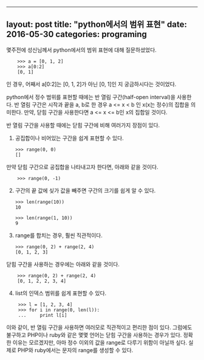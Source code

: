 
---
layout: post
title:  "python에서의 범위 표현"
date:   2016-05-30
categories: programing
---

 몇주전에 성신님께서 python에서의 범위 표현에 대해 질문하셨었다.

        >>> a = [0, 1, 2]
        >>> a[0:2]
        [0, 1]

인 경우, 어째서 a[0:2]는 [0, 1, 2]가 아닌 [0, 1]인 지 궁금하시다는 것이었다.

 python에서 정수 범위를 표현할 때에는 반 열림 구간(half-open interval)을
사용한다. 반 열림 구간은 시작과 끝을 a, b로 한 경우 a <= x < b 인 x(x는 정수)의
집합을 의미한다. 만약, 닫힘 구간을 사용한다면 a <= x <= b인 x의 집합일 것이다.

반 열림 구간을 사용할 때에는 닫힘 구간에 비해 여러가지 장점이 있다.

 1. 공집합이나 비어있는 구간을 쉽게 표현할 수 있다.

        >>> range(0, 0)
        []

만약 닫힘 구간으로 공집합을 나타내고자 한다면, 아래와 같을 것이다.

        >>> range(0, -1)

 2. 구간의 끝 값에 싲가 값을 빼주면 구간의 크기를 쉽게 알 수 있다.

        >>> len(range(10))
        10

        >>> len(range(1, 10))
        9


 3. range를 합치는 경우,  훨씬 직관적이다.

        >>> range(0, 2) + range(2, 4)
        [0, 1, 2, 3]

닫힘 구간을 사용하는 경우에는 아래와 같을 것이다.

        >>> range(0, 2) + range(2, 4)
        [0, 1, 2, 2, 3, 4]


4. list의 인덱스 범위를 쉽게 표현할 수 있다.

        >>> l = [1, 2, 3, 4]
        >>> for i in range(0, len(l)):
        ...     print l[i]


 이와 같이, 반 열림 구간을 사용하면 여러모로 직관적이고 편리한 점이 있다.
 그럼에도 불구하고 PHP이나 ruby와 같은 몇몇 언어는 닫힘 구간을 사용하는 경우가
 있다. 정확한 이유는 모르겠지만, 아마 정수 이외의 값을 range로 다루기 위함이
 아닐까 싶다. 실제로 PHP와 ruby에서는 문자의 range를 생성할 수 있다.
